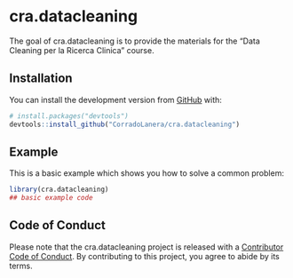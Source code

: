 
<!-- README.md is generated from README.Rmd. Please edit that file -->

# cra.datacleaning

<!-- badges: start -->
<!-- badges: end -->

The goal of cra.datacleaning is to provide the materials for the “Data
Cleaning per la Ricerca Clinica” course.

## Installation

You can install the development version from
[GitHub](https://github.com/) with:

``` r
# install.packages("devtools")
devtools::install_github("CorradoLanera/cra.datacleaning")
```

## Example

This is a basic example which shows you how to solve a common problem:

``` r
library(cra.datacleaning)
## basic example code
```

## Code of Conduct

Please note that the cra.datacleaning project is released with a
[Contributor Code of
Conduct](https://www.contributor-covenant.org/version/2/0/code-of-conduct.html).
By contributing to this project, you agree to abide by its terms.
